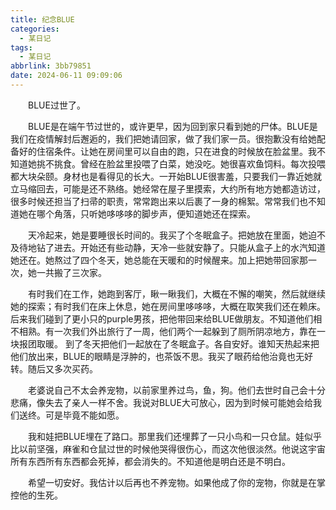 ```yaml
---
title: 纪念BLUE
categories:
  - 某日记
tags:
  - 某日记
abbrlink: 3bb79851
date: 2024-06-11 09:09:06
---
```

&emsp;&emsp;BLUE过世了。
<!--less-->
&emsp;&emsp;BLUE是在端午节过世的，或许更早，因为回到家只看到她的尸体。BLUE是我们在疫情解封后邂逅的，我们把她请回家，做了我们家一员。很抱歉没有给她配备好的住宿条件。让她在房间里可以自由的跑，只在进食的时候放在脸盆里。我不知道她挑不挑食。曾经在脸盆里投喂了白菜，她没吃。她很喜欢鱼饲料。每次投喂都大块朵颐。身材也是看得见的长大。一开始BLUE很害羞，只要我们一靠近她就立马缩回去，可能是还不熟络。她经常在屋子里摸索，大约所有地方她都造访过，很多时候还担当了扫帚的职责，常常跑出来以后裹了一身的棉絮。常常我们也不知道她在哪个角落，只听她哆哆哆的脚步声，便知道她还在探索。

&emsp;&emsp;天冷起来，她是要睡很长时间的。我买了个冬眠盒子。把她放在里面，她迫不及待地钻了进去。开始还有些动静，天冷一些就安静了。只能从盒子上的水汽知道她还在。她熬过了四个冬天，她总能在天暖和的时候醒来。加上把她带回家那一次，她一共搬了三次家。

&emsp;&emsp;有时我们在工作，她跑到客厅，瞅一瞅我们，大概在不懈的嘲笑，然后就继续她的探索；有时我们在床上休息，她在房间里哆哆哆，大概在取笑我们还在赖床。
后来我们碰到了更小只的purple男孩，把他带回来给BLUE做朋友。不知道他们相不相熟。有一次我们外出旅行了一周，他们两个一起躲到了厕所阴凉地方，靠在一块报团取暖。
到了冬天把他们一起放在了冬眠盒子。各自安好。谁知天热起来把他们放出来，BLUE的眼睛是浮肿的，也茶饭不思。我买了眼药给他治竟也无好转。随后又多次买药。

&emsp;&emsp;老婆说自己不太会养宠物，以前家里养过鸟，鱼，狗。他们去世时自己会十分悲痛，像失去了亲人一样不舍。我说对BLUE大可放心，因为到时候可能她会给我们送终。可是毕竟不能如愿。

&emsp;&emsp;我和娃把BLUE埋在了路口。那里我们还埋葬了一只小鸟和一只仓鼠。娃似乎比以前坚强，麻雀和仓鼠过世的时候他哭得很伤心，而这次他很淡然。他说这宇宙所有东西所有东西都会死掉，都会消失的。不知道他是明白还是不明白。

&emsp;&emsp;希望一切安好。我估计以后再也不养宠物。如果他成了你的宠物，你就是在掌控他的生死。

